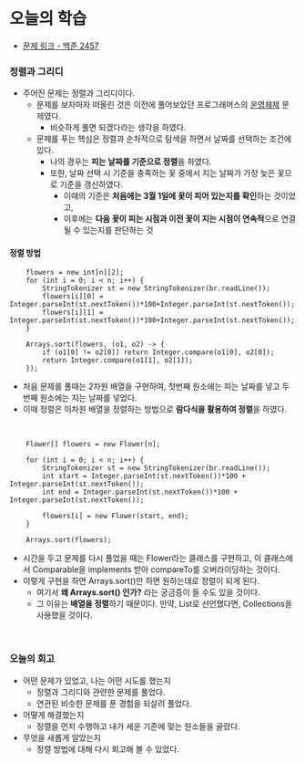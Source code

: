 # 오늘의 학습 

- [문제 링크 - 백준 2457](https://www.acmicpc.net/problem/2457)

### 정렬과 그리디 

- 주어진 문제는 정렬과 그리디이다. 
  - 문제를 보자마자 떠올린 것은 이전에 풀어보았던 프로그래머스의 [운영체제](https://school.programmers.co.kr/learn/courses/15008/lessons/121686) 문제였다.
    - 비슷하게 풀면 되겠다라는 생각을 하였다. 
  - 문제를 푸는 핵심은 정렬과 순차적으로 탐색을 하면서 날짜를 선택하는 조건에 있다. 
    - 나의 경우는 **피는 날짜를 기준으로 정렬**을 하였다. 
    - 또한, 날짜 선택 시 기준을 충족하는 꽃 중에서 지는 날짜가 가장 늦은 꽃으로 기준을 갱신하였다. 
      - 이때의 기준은 **처음에는 3월 1일에 꽃이 피어 있는지를 확인**하는 것이었고, 
      - 이후에는 **다음 꽃이 피는 시점과 이전 꽃이 지는 시점이 연속적**으로 연결될 수 있는지를 판단하는 것

#### 정렬 방법 

```
    flowers = new int[n][2];
    for (int i = 0; i < n; i++) {
        StringTokenizer st = new StringTokenizer(br.readLine());
        flowers[i][0] = Integer.parseInt(st.nextToken())*100+Integer.parseInt(st.nextToken());
        flowers[i][1] = Integer.parseInt(st.nextToken())*100+Integer.parseInt(st.nextToken());
    }

    Arrays.sort(flowers, (o1, o2) -> {
        if (o1[0] != o2[0]) return Integer.compare(o1[0], o2[0]);
        return Integer.compare(o1[1], o2[1]);
    });
```

- 처음 문제를 풀때는 2차원 배열을 구현하여, 첫번째 원소에는 피는 날짜를 넣고 두번째 원소에는 지는 날짜를 넣었다. 
- 이때 정렬은 이차원 배열을 정렬하는 방법으로 **람다식을 활용하여 정렬**을 하였다. 

<br>

```
    Flower[] flowers = new Flower[n];

    for (int i = 0; i < n; i++) {
        StringTokenizer st = new StringTokenizer(br.readLine());
        int start = Integer.parseInt(st.nextToken())*100 + Integer.parseInt(st.nextToken());
        int end = Integer.parseInt(st.nextToken())*100 + Integer.parseInt(st.nextToken());

        flowers[i] = new Flower(start, end);
    }

    Arrays.sort(flowers);
```

- 시간을 두고 문제를 다시 풀었을 때는 Flower라는 클래스를 구현하고, 이 클래스에서 Comparable을 implements 받아 compareTo를 오버라이딩하는 것이다. 
- 이렇게 구현을 하면 Arrays.sort()만 하면 원하는데로 정렬이 되게 된다. 
  - 여기서 **왜 Arrays.sort() 인가?** 라는 궁금증이 들 수도 있을 것이다. 
  - 그 이유는 **배열을 정렬**하기 때문이다. 만약, List로 선언했다면, Collections을 사용했을 것이다. 

<br>

### 오늘의 회고
  - 어떤 문제가 있었고, 나는 어떤 시도를 했는지 
    - 정렬과 그리디와 관련한 문제를 풀었다. 
    - 연관된 비슷한 문제를 푼 경험을 되살려 풀었다. 
  - 어떻게 해결했는지 
    - 정렬을 먼저 수행하고 내가 세운 기준에 맞는 원소들을 골랐다. 
  - 무엇을 새롭게 알았는지
    - 정렬 방법에 대해 다시 회고해 볼 수 있었다. 
